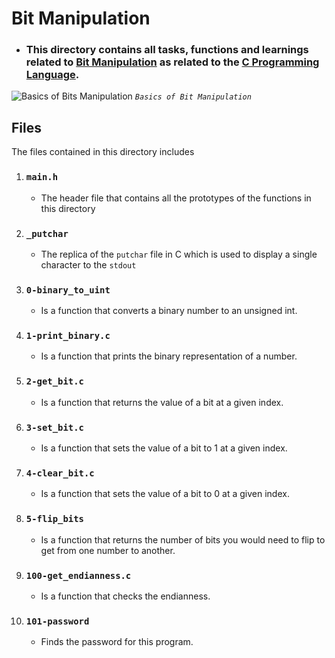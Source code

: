 # Bit Manipulation
+ ### This directory contains all tasks, functions and learnings related to [Bit Manipulation](https://en.wikipedia.org/wiki/Bitwise_operations_in_C) as related to the  [C Programming Language](https://en.wikipedia.org/wiki/C_(programming_language)).

![Basics of Bits Manipulation](https://he-s3.s3.amazonaws.com/media/uploads/cb985c2.png)
	_`Basics of Bit Manipulation`_

## Files
The files contained in this directory includes

1. ### `main.h`
    + The header file that contains all the prototypes of the functions in this directory

2. ### `_putchar`
    + The replica of the `putchar` file in C which is used to display a single character to the `stdout`

3. ### `0-binary_to_uint`
    + Is a function that converts a binary number to an unsigned int.

4. ### `1-print_binary.c`
    + Is a function that prints the binary representation of a number.

5. ### `2-get_bit.c`
    + Is a function that returns the value of a bit at a given index.

6. ### `3-set_bit.c`
    + Is a function that sets the value of a bit to 1 at a given index.

7. ### `4-clear_bit.c`
    + Is a function that sets the value of a bit to 0 at a given index.

8. ### `5-flip_bits`
    + Is a function that returns the number of bits you would need to flip to get from one number to another.

9. ### `100-get_endianness.c`
    + Is a function that checks the endianness.

10. ### `101-password`
    + Finds the password for this program.

